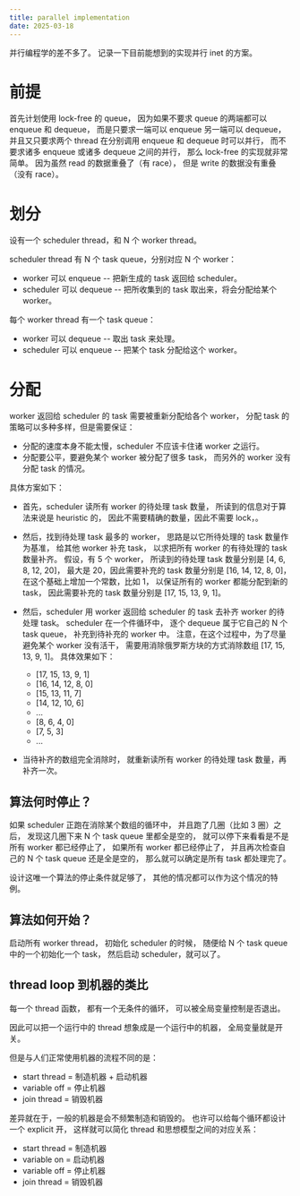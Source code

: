 ```yaml
---
title: parallel implementation
date: 2025-03-18
---
```


并行编程学的差不多了。
记录一下目前能想到的实现并行 inet 的方案。

# 前提

首先计划使用 lock-free 的 queue，
因为如果不要求 queue 的两端都可以 enqueue 和 dequeue，
而是只要求一端可以 enqueue 另一端可以 dequeue，
并且又只要求两个 thread 在分别调用 enqueue 和 dequeue 时可以并行，
而不要求诸多 enqueue 或诸多 dequeue 之间的并行，
那么 lock-free 的实现就非常简单。
因为虽然 read 的数据重叠了（有 race），
但是 write 的数据没有重叠（没有 race）。

# 划分

设有一个 scheduler thread，和 N 个 worker thread。

scheduler thread 有 N 个 task queue，分别对应 N 个 worker：

- worker 可以 enqueue -- 把新生成的 task 返回给 scheduler。
- scheduler 可以 dequeue -- 把所收集到的 task 取出来，将会分配给某个 worker。

每个 worker thread 有一个 task queue：

- worker 可以 dequeue -- 取出 task 来处理。
- scheduler 可以 enqueue -- 把某个 task 分配给这个 worker。

# 分配

worker 返回给 scheduler 的 task 需要被重新分配给各个 worker，
分配 task 的策略可以多种多样，但是需要保证：

- 分配的速度本身不能太慢，scheduler 不应该卡住诸 worker 之运行。
- 分配要公平，要避免某个 worker 被分配了很多 task，
  而另外的 worker 没有分配 task 的情况。

具体方案如下：

- 首先，scheduler 读所有 worker 的待处理 task 数量，
  所读到的信息对于算法来说是 heuristic 的，
  因此不需要精确的数量，因此不需要 lock，。

- 然后，找到待处理 task 最多的 worker，
  思路是以它所待处理的 task 数量作为基准，
  给其他 worker 补充 task，
  以求把所有 worker 的有待处理的 task 数量补齐。
  假设，有 5 个 worker，
  所读到的待处理 task 数量分别是 [4, 6, 8, 12, 20]，
  最大是 20，因此需要补充的 task 数量分别是 [16, 14, 12, 8, 0]，
  在这个基础上增加一个常数，比如 1，
  以保证所有的 worker 都能分配到新的 task，
  因此需要补充的 task 数量分别是 [17, 15, 13, 9, 1]。

- 然后，scheduler 用 worker 返回给 scheduler 的 task
  去补齐 worker 的待处理 task。
  scheduler 在一个件循环中，
  逐个 dequeue 属于它自己的 N 个 task queue，
  补充到待补充的 worker 中。
  注意，在这个过程中，为了尽量避免某个 worker 没有活干，
  需要用消除俄罗斯方块的方式消除数组 [17, 15, 13, 9, 1]。
  具体效果如下：
  - [17, 15, 13, 9, 1]
  - [16, 14, 12, 8, 0]
  - [15, 13, 11, 7]
  - [14, 12, 10, 6]
  - ...
  - [8, 6, 4, 0]
  - [7, 5, 3]
  - ...

- 当待补齐的数组完全消除时，
  就重新读所有 worker 的待处理 task 数量，再补齐一次。

## 算法何时停止？

如果 scheduler 正跑在消除某个数组的循环中，
并且跑了几圈（比如 3 圈）之后，
发现这几圈下来 N 个 task queue 里都全是空的，
就可以停下来看看是不是所有 worker 都已经停止了，
如果所有 worker 都已经停止了，
并且再次检查自己的 N 个 task queue 还是全是空的，
那么就可以确定是所有 task 都处理完了。

设计这唯一个算法的停止条件就足够了，
其他的情况都可以作为这个情况的特例。

## 算法如何开始？

启动所有 worker thread，
初始化 scheduler 的时候，
随便给 N 个 task queue 中的一个初始化一个 task，
然后启动 scheduler，就可以了。

## thread loop 到机器的类比

每一个 thread 函数，
都有一个无条件的循环，
可以被全局变量控制是否退出。

因此可以把一个运行中的 thread
想象成是一个运行中的机器，
全局变量就是开关。

但是与人们正常使用机器的流程不同的是：

- start thread = 制造机器 + 启动机器
- variable off = 停止机器
- join thread = 销毁机器

差异就在于，一般的机器是会不频繁制造和销毁的。
也许可以给每个循环都设计一个 explicit 开，
这样就可以简化 thread 和思想模型之间的对应关系：

- start thread = 制造机器
- variable on = 启动机器
- variable off = 停止机器
- join thread = 销毁机器
